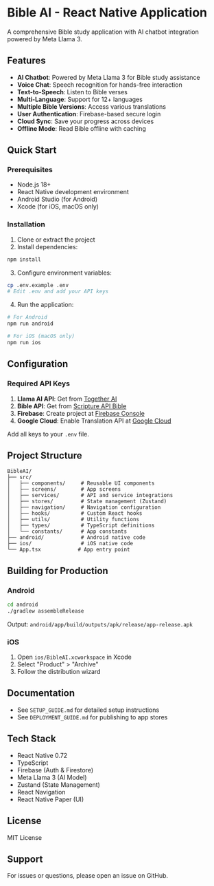 # Bible AI - React Native Application

A comprehensive Bible study application with AI chatbot integration powered by Meta Llama 3.

## Features

- **AI Chatbot**: Powered by Meta Llama 3 for Bible study assistance
- **Voice Chat**: Speech recognition for hands-free interaction
- **Text-to-Speech**: Listen to Bible verses
- **Multi-Language**: Support for 12+ languages
- **Multiple Bible Versions**: Access various translations
- **User Authentication**: Firebase-based secure login
- **Cloud Sync**: Save your progress across devices
- **Offline Mode**: Read Bible offline with caching

## Quick Start

### Prerequisites
- Node.js 18+
- React Native development environment
- Android Studio (for Android)
- Xcode (for iOS, macOS only)

### Installation

1. Clone or extract the project
2. Install dependencies:
```bash
npm install
```

3. Configure environment variables:
```bash
cp .env.example .env
# Edit .env and add your API keys
```

4. Run the application:
```bash
# For Android
npm run android

# For iOS (macOS only)
npm run ios
```

## Configuration

### Required API Keys

1. **Llama AI API**: Get from [Together AI](https://api.together.xyz/)
2. **Bible API**: Get from [Scripture API Bible](https://scripture.api.bible/)
3. **Firebase**: Create project at [Firebase Console](https://console.firebase.google.com/)
4. **Google Cloud**: Enable Translation API at [Google Cloud](https://console.cloud.google.com/)

Add all keys to your `.env` file.

## Project Structure

```
BibleAI/
├── src/
│   ├── components/     # Reusable UI components
│   ├── screens/        # App screens
│   ├── services/       # API and service integrations
│   ├── stores/         # State management (Zustand)
│   ├── navigation/     # Navigation configuration
│   ├── hooks/          # Custom React hooks
│   ├── utils/          # Utility functions
│   ├── types/          # TypeScript definitions
│   └── constants/      # App constants
├── android/            # Android native code
├── ios/                # iOS native code
└── App.tsx            # App entry point
```

## Building for Production

### Android

```bash
cd android
./gradlew assembleRelease
```

Output: `android/app/build/outputs/apk/release/app-release.apk`

### iOS

1. Open `ios/BibleAI.xcworkspace` in Xcode
2. Select "Product" > "Archive"
3. Follow the distribution wizard

## Documentation

- See `SETUP_GUIDE.md` for detailed setup instructions
- See `DEPLOYMENT_GUIDE.md` for publishing to app stores

## Tech Stack

- React Native 0.72
- TypeScript
- Firebase (Auth & Firestore)
- Meta Llama 3 (AI Model)
- Zustand (State Management)
- React Navigation
- React Native Paper (UI)

## License

MIT License

## Support

For issues or questions, please open an issue on GitHub.
